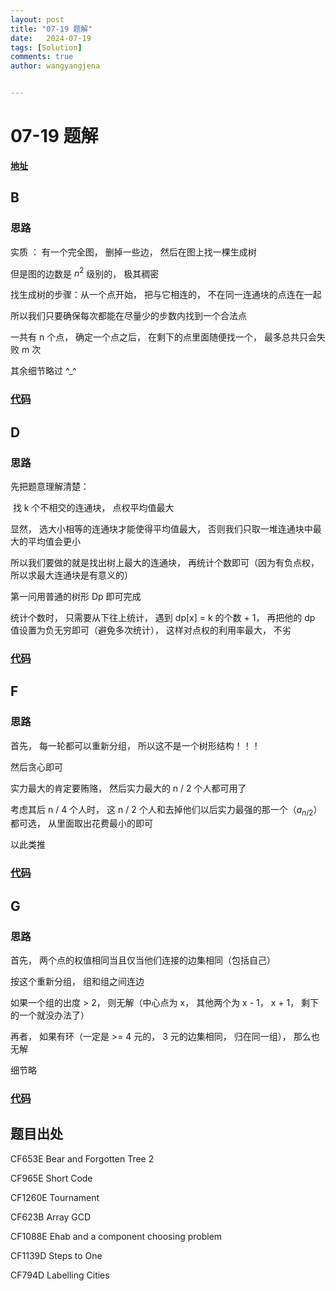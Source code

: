 ```yaml
---
layout: post
title: "07-19 题解"
date:   2024-07-19
tags: [Solution]
comments: true
author: wangyangjena


---
```




<head>
    <script src="https://cdn.mathjax.org/mathjax/latest/MathJax.js?config=TeX-AMS-MML_HTMLorMML" type="text/javascript"></script>
    <script type="text/x-mathjax-config">
        MathJax.Hub.Config({
            tex2jax: {
            skipTags: ['script', 'noscript', 'style', 'textarea', 'pre'],
            inlineMath: [['$','$']]
            }
        });
    </script>
</head>




# 07-19 题解



**[地址](https://mna.wang/contest/1112)**



## B



### 思路



实质 ： 有一个完全图， 删掉一些边， 然后在图上找一棵生成树



但是图的边数是 $n^2$ 级别的， 极其稠密



找生成树的步骤：从一个点开始， 把与它相连的， 不在同一连通块的点连在一起



所以我们只要确保每次都能在尽量少的步数内找到一个合法点



一共有 n 个点， 确定一个点之后， 在剩下的点里面随便找一个， 最多总共只会失败 m 次



其余细节略过 \^_\^



### [代码](https://codeforces.com/contest/653/submission/271367037)



## D



### 思路



先把题意理解清楚：

​	找 k 个不相交的连通块， 点权平均值最大



显然， 选大小相等的连通块才能使得平均值最大， 否则我们只取一堆连通块中最大的平均值会更小



所以我们要做的就是找出树上最大的连通块， 再统计个数即可（因为有负点权， 所以求最大连通块是有意义的）



第一问用普通的树形 Dp 即可完成



统计个数时， 只需要从下往上统计， 遇到 dp[x] = k 的个数 + 1， 再把他的 dp 值设置为负无穷即可（避免多次统计）， 这样对点权的利用率最大， 不劣



### [代码](https://codeforces.com/contest/1088/submission/271369570)



## F



### 思路



首先， 每一轮都可以重新分组， 所以这不是一个树形结构！！！



然后贪心即可



 实力最大的肯定要贿赂， 然后实力最大的 n / 2 个人都可用了



考虑其后 n / 4 个人时， 这 n / 2 个人和去掉他们以后实力最强的那一个（$a_{n / 2}$） 都可选， 从里面取出花费最小的即可



以此类推



### [代码](https://codeforces.com/contest/1260/submission/271367480)



## G



### 思路



首先， 两个点的权值相同当且仅当他们连接的边集相同（包括自己）



按这个重新分组， 组和组之间连边



如果一个组的出度 > 2， 则无解（中心点为 x， 其他两个为 x - 1， x + 1， 剩下的一个就没办法了）



再者， 如果有环（一定是  >= 4 元的， 3 元的边集相同， 归在同一组）， 那么也无解



细节略



### [代码](https://codeforces.com/contest/794/submission/271372914)



## 题目出处



CF653E Bear and Forgotten Tree 2 

CF965E Short Code 

CF1260E Tournament 

CF623B Array GCD 

CF1088E Ehab and a component choosing problem 

CF1139D Steps to One 

CF794D Labelling Cities
